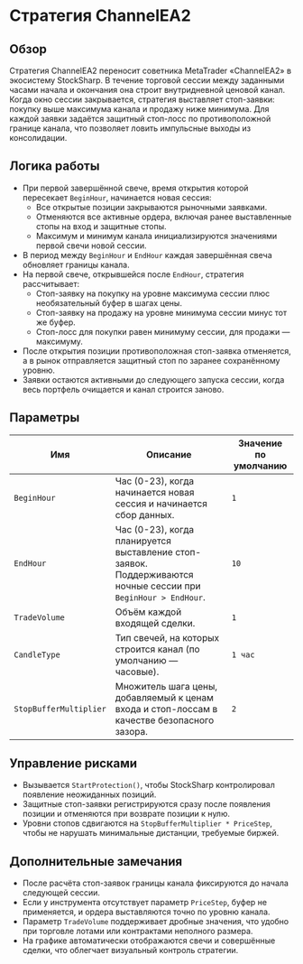 # Стратегия ChannelEA2

## Обзор
Стратегия ChannelEA2 переносит советника MetaTrader «ChannelEA2» в экосистему StockSharp. В течение торговой сессии между заданными часами начала и окончания она строит внутридневной ценовой канал. Когда окно сессии закрывается, стратегия выставляет стоп-заявки: покупку выше максимума канала и продажу ниже минимума. Для каждой заявки задаётся защитный стоп-лосс по противоположной границе канала, что позволяет ловить импульсные выходы из консолидации.

## Логика работы
- При первой завершённой свече, время открытия которой пересекает `BeginHour`, начинается новая сессия:
  - Все открытые позиции закрываются рыночными заявками.
  - Отменяются все активные ордера, включая ранее выставленные стопы на вход и защитные стопы.
  - Максимум и минимум канала инициализируются значениями первой свечи новой сессии.
- В период между `BeginHour` и `EndHour` каждая завершённая свеча обновляет границы канала.
- На первой свече, открывшейся после `EndHour`, стратегия рассчитывает:
  - Стоп-заявку на покупку на уровне максимума сессии плюс необязательный буфер в шагах цены.
  - Стоп-заявку на продажу на уровне минимума сессии минус тот же буфер.
  - Стоп-лосс для покупки равен минимуму сессии, для продажи — максимуму.
- После открытия позиции противоположная стоп-заявка отменяется, а в рынок отправляется защитный стоп по заранее сохранённому уровню.
- Заявки остаются активными до следующего запуска сессии, когда весь портфель очищается и канал строится заново.

## Параметры
| Имя | Описание | Значение по умолчанию |
| --- | --- | --- |
| `BeginHour` | Час (0-23), когда начинается новая сессия и начинается сбор данных. | `1` |
| `EndHour` | Час (0-23), когда планируется выставление стоп-заявок. Поддерживаются ночные сессии при `BeginHour > EndHour`. | `10` |
| `TradeVolume` | Объём каждой входящей сделки. | `1` |
| `CandleType` | Тип свечей, на которых строится канал (по умолчанию — часовые). | `1 час` |
| `StopBufferMultiplier` | Множитель шага цены, добавляемый к ценам входа и стоп-лоссам в качестве безопасного зазора. | `2` |

## Управление рисками
- Вызывается `StartProtection()`, чтобы StockSharp контролировал появление неожиданных позиций.
- Защитные стоп-заявки регистрируются сразу после появления позиции и отменяются при возврате позиции к нулю.
- Уровни стопов сдвигаются на `StopBufferMultiplier * PriceStep`, чтобы не нарушать минимальные дистанции, требуемые биржей.

## Дополнительные замечания
- После расчёта стоп-заявок границы канала фиксируются до начала следующей сессии.
- Если у инструмента отсутствует параметр `PriceStep`, буфер не применяется, и ордера выставляются точно по уровню канала.
- Параметр `TradeVolume` поддерживает дробные значения, что удобно при торговле лотами или контрактами неполного размера.
- На графике автоматически отображаются свечи и совершённые сделки, что облегчает визуальный контроль стратегии.
